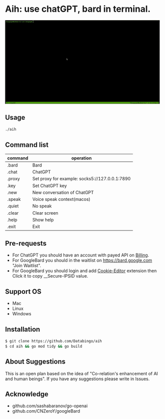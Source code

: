 # Aih: use chatGPT, bard in terminal. 

![screenshot](aih.gif)

## Usage
```bash
./aih
```
## Command list
|command   | operation|
|----------|----------|
|.bard      | Bard|
|.chat      | ChatGPT|
|.proxy     | Set proxy for example: socks5://127.0.0.1:7890|
|.key       | Set ChatGPT key|
|.new       | New conversation of ChatGPT|
|.speak     | Voice speak context(macos)|
|.quiet     | No speak |
|.clear     | Clear screen|
|.help      | Show help|
|.exit      | Exit|

## Pre-requests
- For ChatGPT you should have an account with payed API on [Billing](https://platform.openai.com/account/billing/overview). 
- For GoogleBard you should in the waitlist on https://bard.google.com "Join Waitlist". 
- For GoogleBard you should login and add [Cookie-Editor](https://cookie-editor.cgagnier.ca) extension then Click it to copy __Secure-lPSID value.

## Support OS
- Mac
- Linux
- Windows

## Installation
```bash
$ git clone https://github.com/Databingo/aih
$ cd aih && go mod tidy && go build 
```
## About Suggestions
This is an open plan based on the idea of "Co-relation's enhancement of AI and human beings".
If you have any suggestions please write in Issues.

## Acknowledge
- github.com/sashabaranov/go-openai 
- github.com/CNZeroY/googleBard
